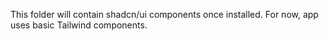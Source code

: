 This folder will contain shadcn/ui components once installed. For now, app uses basic Tailwind components.